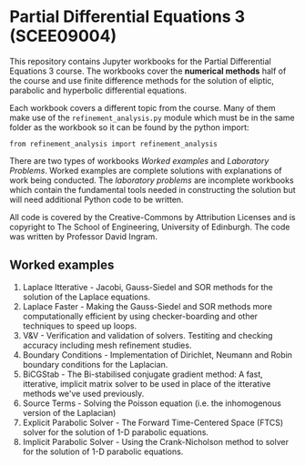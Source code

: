 # Partial Differential Equations 3 (SCEE09004)
This repository contains Jupyter workbooks for the Partial Differential Equations 3 course.  The workbooks cover the **numerical methods** half of the course and use finite difference methods for the solution of eliptic, parabolic and hyperbolic differential equations. 

Each workbook covers a different topic from the course.  Many of them make use of the <code>refinement_analysis.py</code> module which must be in the same folder as the workbook so it can be found by the python import:

<code>from refinement_analysis import refinement_analysis</code>

There are two types of workbooks *Worked examples* and *Laboratory Problems*.  Worked examples are complete solutions with explanations of work being conducted.  The *laboratory problems* are incomplete workbooks which contain the fundamental tools needed in constructing the solution but will need additional Python code to be written.

All code is covered by the Creative-Commons by Attribution Licenses and is copyright to The School of Engineering, University of Edinburgh.  The code was written by Professor David Ingram.

## Worked examples
1. Laplace Itterative - Jacobi, Gauss-Siedel and SOR methods for the solution of the Laplace equations.
2. Laplace Faster - Making the Gauss-Siedel and SOR methods more computationally efficient by using checker-boarding and other techniques to speed up loops.
3. V&V - Verification and validation of solvers.  Testiting and checking accuracy including mesh refinement studies. 
4. Boundary Conditions - Implementation of Dirichlet, Neumann and Robin boundary conditions for the Laplacian.
5. BiCGStab - The Bi-stabilised conjugate gradient method: A fast, itterative, implicit matrix solver to be used in place of the itterative methods we've used previously.
6. Source Terms - Solving the Poisson equation (i.e. the inhomogenous version of the Laplacian)
7. Explicit Parabolic Solver - The Forward Time-Centered Space (FTCS) solver for the solution of 1-D parabolic equations.
8. Implicit Parabolic Solver - Using the Crank-Nicholson method to solver for the solution of 1-D parabolic equations.

